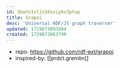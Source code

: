 ```yaml
---
id: 5bwtn1vljcd4zxiyks3ptup
title: Grapoi
desc: 'Universal RDF/JS graph traverser'
updated: 1729873093984
created: 1729873063799
---
```


- repo: https://github.com/rdf-ext/grapoi
- inspired-by: [[prdct.gremlin]]